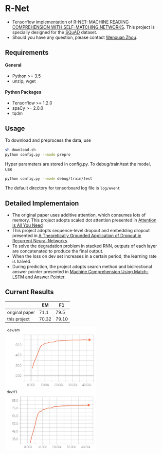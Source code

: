 # R-Net
  * Tensorflow implementation of [R-NET: MACHINE READING COMPREHENSION WITH
SELF-MATCHING NETWORKS](https://www.microsoft.com/en-us/research/wp-content/uploads/2017/05/r-net.pdf). This project is specially designed for the [SQuAD](https://arxiv.org/pdf/1606.05250.pdf) dataset.
  * Should you have any question, please contact [Wenxuan Zhou](wzhouad@connect.ust.hk).

## Requirements
#### General
  * Python >= 3.5
  * unzip, wget
#### Python Packages
  * Tensorflow >= 1.2.0
  * spaCy >= 2.0.0
  * tqdm

## Usage

To download and preprocess the data, use

```bash
sh download.sh
python config.py --mode prepro
```

Hyper parameters are stored in config.py. To debug/train/test the model, use

```bash
python config.py --mode debug/train/test
```

The default directory for tensorboard log file is `log/event`


## Detailed Implementaion

  * The original paper uses additive attention, which consumes lots of memory. This project adopts scaled dot attention presented in [Attention Is All You Need](https://arxiv.org/pdf/1706.03762.pdf)
  * This project adopts sequence-level dropout and embedding dropout presented in [A Theoretically Grounded Application of Dropout in Recurrent Neural Networks](https://arxiv.org/pdf/1512.05287.pdf).
  * To solve the degradation problem in stacked RNN, outputs of each layer are concatenated to produce the final output.
  * When the loss on dev set increases in a certain period, the learning rate is halved.
  * During prediction, the project adopts search method and bidirectional answer pointer presented in [Machine Comprehension Using Match-LSTM and Answer Pointer](https://arxiv.org/pdf/1608.07905.pdf).

## Current Results

||EM|F1|
|---|---|---|
|original paper|71.1|79.5|
|this project|70.32|79.10|

<img src="img/em.jpg" width="300">

<img src="img/f1.jpg" width="300">